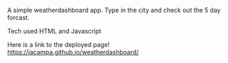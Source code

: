 A simple weatherdashboard app. Type in the city and check out the 5 day forcast.

Tech used 
HTML and Javascript

Here is a link to the deployed page!
https://jacampa.github.io/weatherdashboard/
